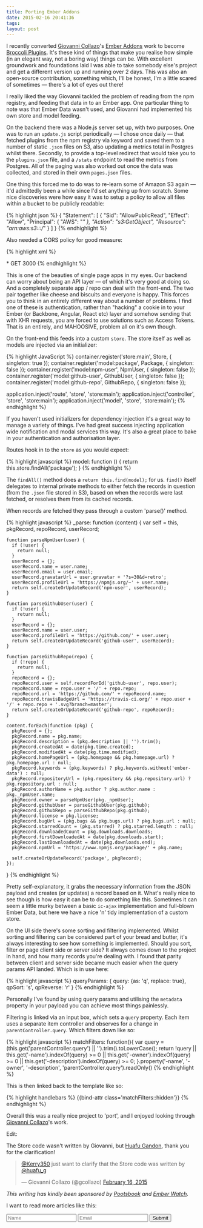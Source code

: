 ```yaml
---
title: Porting Ember Addons
date: 2015-02-16 20:41:36 
tags: 
layout: post
---
```

I recently converted [Giovanni Collazo](https://www.twitter.com/gcollazo)'s [Ember Addons](http://www.emberaddons.com/) work to become [Broccoli Plugins](http://broccoliplugins.com/). It's these kind of things that make you realise how simple (in an elegant way, not a boring way) things can be. With excellent groundwork and foundations laid I was able to take somebody else's project and get a different version up and running over 2 days. This was also an open-source contribution, something which, I'll be honest, I'm a little scared of sometimes — there's a lot of eyes out there!

I really liked the way Giovanni tackled the problem of reading from the npm registry, and feeding that data in to an Ember app. One particular thing to note was that Ember Data wasn't used, and Giovanni had implemented his own store and model feeding. 

On the backend there was a Node.js server set up, with two purposes. One was to run an `update.js` script periodically — I chose once daily — that fetched plugins from the npm registry via keyword and saved them to a number of static `.json` files on S3, also updating a metrics total in Postgres whilst there. Secondly, to provide a top-level redirect that would take you to the `plugins.json` file, and a `/stats` endpoint to read the metrics from Postgres. All of the paging was also worked out once the data was collected, and stored in their own `pages.json` files. 

One thing this forced me to do was to re-learn some of Amazon S3 again — it'd admittedly been a while since I'd set anything up from scratch. Some nice discoveries were how easy it was to setup a policy to allow all files within a bucket to be publicly readable:

{% highlight json %}
{
  "Statement": [
    {
      "Sid": "AllowPublicRead",
      "Effect": "Allow",
      "Principal": {
        "AWS": "*"
      },
      "Action": "s3:GetObject",
      "Resource": "arn:aws:s3:::<BUCKET NAME>/*"
    }
  ]
}
{% endhighlight %}

Also needed a CORS policy for good measure:

{% highlight xml %}
<?xml version="1.0" encoding="UTF-8"?>
<CORSConfiguration xmlns="http://s3.amazonaws.com/doc/2006-03-01/">
    <CORSRule>
        <AllowedOrigin>*</AllowedOrigin>
        <AllowedMethod>GET</AllowedMethod>
        <MaxAgeSeconds>3000</MaxAgeSeconds>
    </CORSRule>
</CORSConfiguration>
{% endhighlight %}

This is one of the beauties of single page apps in my eyes. Our backend can worry about being an API layer — of which it's very good at doing so. And a completely separate app / repo can deal with the front-end. The two pair together like cheese and biscuits and everyone is happy. This forces you to think in an entirely different way about a number of problems. I find one of these is authentication, rather than "hacking" a cookie in to your Ember (or Backbone, Angular, React etc) layer and somehow sending that with XHR requests, you are forced to use solutions such as Access Tokens. That is an entirely, and MAHOOSIVE, problem all on it's own though. 

On the front-end this feeds into a custom `store`. The store itself as well as models are injected via an initializer:

{% highlight JavaScript %}
container.register('store:main', Store, { singleton: true });
container.register('model:package', Package, { singleton: false });
container.register('model:npm-user', NpmUser, { singleton: false });
container.register('model:github-user', GithubUser, { singleton: false });
container.register('model:github-repo', GithubRepo, { singleton: false });

application.inject('route', 'store', 'store:main');
application.inject('controller', 'store', 'store:main');
application.inject('model', 'store', 'store:main');
{% endhighlight %}

If you haven't used initializers for dependency injection it's a great way to manage a variety of things. I've had great success injecting application wide notification and modal services this way. It's also a great place to bake in your authentication and authorisation layer.

Routes hook in to the `store` as you would expect:

{% highlight javascript %}
model: function () {
  return this.store.findAll('package');
}
{% endhighlight %}

The `findAll()` method does a `return this.find(model);` for us. `find()` itself delegates to internal private methods to either fetch the records in question (from the `.json` file stored in S3), based on when the records were last fetched, or resolves them from its cached records.

When records are fetched they pass through a custom 'parse()' method. 

{% highlight javascript %}
_parse: function (content) {
    var self = this, pkgRecord, repoRecord, userRecord;

    function parseNpmUser(user) {
      if (!user) {
        return null;
      }
      userRecord = {};
      userRecord.name = user.name;
      userRecord.email = user.email;
      userRecord.gravatarUrl = user.gravatar + '?s=30&d=retro';
      userRecord.profileUrl = 'https://npmjs.org/~' + user.name;
      return self.createOrUpdateRecord('npm-user', userRecord);
    }

    function parseGithubUser(user) {
      if (!user) {
        return null;
      }
      userRecord = {};
      userRecord.name = user.user;
      userRecord.profileUrl = 'https://github.com/' + user.user;
      return self.createOrUpdateRecord('github-user', userRecord);
    }

    function parseGithubRepo(repo) {
      if (!repo) {
        return null;
      }
      repoRecord = {};
      repoRecord.user = self.recordForId('github-user', repo.user);
      repoRecord.name = repo.user + '/' + repo.repo;
      repoRecord.url = 'https://github.com/' + repoRecord.name;
      repoRecord.travisBadgeUrl = 'https://travis-ci.org/' + repo.user + '/' + repo.repo + '.svg?branch=master';
      return self.createOrUpdateRecord('github-repo', repoRecord);
    }

    content.forEach(function (pkg) {
      pkgRecord = {};
      pkgRecord.name = pkg.name;
      pkgRecord.description = (pkg.description || '').trim();
      pkgRecord.createdAt = date(pkg.time.created);
      pkgRecord.modifiedAt = date(pkg.time.modified);
      pkgRecord.homePageUrl = (pkg.homepage && pkg.homepage.url) ? pkg.homepage.url : null;
      pkgRecord.keywords = (pkg.keywords) ? pkg.keywords.without('ember-data') : null;
      pkgRecord.repositoryUrl = (pkg.repository && pkg.repository.url) ? pkg.repository.url : null;
      pkgRecord.authorName = pkg.author ? pkg.author.name : pkg._npmUser.name;
      pkgRecord.owner = parseNpmUser(pkg._npmUser);
      pkgRecord.githubUser = parseGithubUser(pkg.github);
      pkgRecord.githubRepo = parseGithubRepo(pkg.github);
      pkgRecord.license = pkg.license;
      pkgRecord.bugUrl = (pkg.bugs && pkg.bugs.url) ? pkg.bugs.url : null;
      pkgRecord.starredCount = (pkg.starred) ? pkg.starred.length : null;
      pkgRecord.downloadedCount = pkg.downloads.downloads;
      pkgRecord.firstDownloadedAt = date(pkg.downloads.start);
      pkgRecord.lastDownloadedAt = date(pkg.downloads.end);
      pkgRecord.npmUrl = 'https://www.npmjs.org/package/' + pkg.name;

      self.createOrUpdateRecord('package', pkgRecord);
    });
  }
{% endhighlight %}

Pretty self-explanatory, it grabs the necessary information from the JSON payload and creates (or updates) a record based on it. What's really nice to see though is how easy it can be to do something like this. Sometimes it can seem a little murky between a basic `ic-ajax` implementation and full-blown Ember Data, but here we have a nice 'n' tidy implementation of a custom store.

On the UI side there's some sorting and filtering implemented. Whilst sorting and filtering can be considered part of your bread and butter, it's always interesting to see how something is implemented. Should you sort, filter or page client side or server side? It always comes down to the project in hand, and how many records you're dealing with. I found that parity between client and server side became much easier when the query params API landed. Which is in use here:

{% highlight javascript %}
queryParams: {
    query: {as: 'q', replace: true},
    qpSort: 's',
    qpReverse: 'r'
}
{% endhighlight %}

Personally I've found by using query params and utilising the `metadata` property in your payload you can achieve most things painlessly. 

Filtering is linked via an input box, which sets a `query` property. Each item uses a separate item controller and observes for a change in `parentController.query`. Which filters down like so:

{% highlight javascript %}
matchFilters: function(){
    var query = (this.get('parentController.query') || '').trim().toLowerCase();
    return !query ||
      this.get('-name').indexOf(query) >= 0 ||
      this.get('-owner').indexOf(query) >= 0 ||
      this.get('-description').indexOf(query) >= 0;
  }.property('-name', '-owner', '-description', 'parentController.query').readOnly()
{% endhighlight %}

This is then linked back to the template like so:

{% highlight handlebars %}
  {{bind-attr class='matchFilters::hidden'}}
{% endhighlight %}

Overall this was a really nice project to 'port', and I enjoyed looking through [Giovanni Collazo](https://www.twitter.com/gcollazo)'s work.

Edit: 

The Store code wasn't written by Giovanni, but [Huafu Gandon](http://www.twitter.com/huafu_g), thank you for the clarification! 

<blockquote class="twitter-tweet" lang="en"><p><a href="https://twitter.com/Kerry350">@Kerry350</a> just want to clarify that the Store code was written by <a href="https://twitter.com/huafu_g">@huafu_g</a></p>&mdash; Giovanni Collazo (@gcollazo) <a href="https://twitter.com/gcollazo/status/567446352175857664">February 16, 2015</a></blockquote>
<script async src="//platform.twitter.com/widgets.js" charset="utf-8"></script>

*This writing has kindly been sponsored by [Pootsbook](https://twitter.com/pootsbook) and [Ember Watch](https://github.com/emberwatch).*

I want to read more articles like this:

<form accept-charset="UTF-8" action="https://formkeep.com/f/0e0fbc4cd1a7" method="POST">
  <input type="hidden" name="utf8" value="✓">
  <input type="hidden" name="article-title" value="Porting Ember Addons">
  <input type="text" name="name" placeholder="Name">
  <input type="email" name="email" placeholder="Email">
  <input type="submit" value="Submit">
</form>

 






